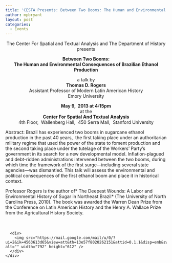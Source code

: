 ```yaml
---
title: 'CESTA Presents: Between Two Booms: The Human and Environmental Consequences of Brazilian Ethanol Production'
author: mpbryant
layout: post
categories:
  - Events
---
```

<p align="center">
  The Center For Spatial and Textual Analysis and The Department of History presents
</p>

<p align="center">
  <strong>Between Two Booms:<br /> The Human and Environmental Consequences of Brazilian Ethanol Production</strong>
</p>

<p align="center">
  a talk by<strong><br /> Thomas D. Rogers</strong><br /> Assistant Professor of Modern Latin American History<br /> Emory University
</p>

<p align="center">
  <strong>May 9,  2013 at 4:15pm</strong><br /> at the<strong><br /> Center For Spatial And Textual Analysis</strong><br /> 4th Floor,  Wallenberg Hall,  450 Serra Mall,  Stanford University
</p>

Abstract: Brazil has experienced two booms in sugarcane ethanol production in the past 40 years,  the first taking place under an authoritarian military regime that used the power of the state to foment production and the second taking place under the tutelage of the Workers’ Party’s government in its search for a new developmental model. Inflation-plagued and debt-ridden administrations intervened between the two booms, during which time the framework of the first surge—including several state agencies—was dismantled. This talk will assess the environmental and political consequences of the first ethanol boom and place it in historical context.

Professor Rogers is the author of* The Deepest Wounds: A Labor and Environmental History of Sugar in Northeast Brazil* (The University of North Carolina Press, 2010). The book was awarded the Warren Dean Prize from the Conference on Latin American History and the Henry A. Wallace Prize from the Agricultural History Society.

<div>
  <div>
    <div>
      <div>
        <span style="font-size: large;"><br /> </span>
      </div>

      <div>
        <img src="https://mail.google.com/mail/u/0/?ui=2&ik=4563613d65&view=att&th=13e57f8020262151&attid=0.1.1&disp=emb&zw&atsh=1" alt="" width="792" height="612" />
      </div>
    </div>
  </div>
</div>
